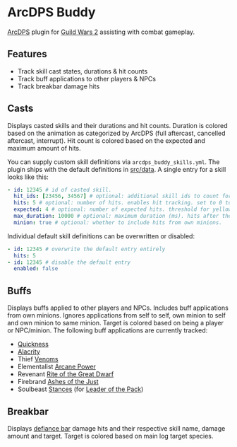 # ArcDPS Buddy
[ArcDPS](https://deltaconnected.com/arcdps) plugin for [Guild Wars 2](https://guildwars2.com) assisting with combat gameplay.

## Features
- Track skill cast states, durations & hit counts
- Track buff applications to other players & NPCs
- Track breakbar damage hits

## Casts
Displays casted skills and their durations and hit counts.
Duration is colored based on the animation as categorized by ArcDPS (full aftercast, cancelled aftercast, interrupt).
Hit count is colored based on the expected and maximum amount of hits.

You can supply custom skill definitions via `arcdps_buddy_skills.yml`.
The plugin ships with the default definitions in [src/data](./src/data/).
A single entry for a skill looks like this:

```yml
- id: 12345 # id of casted skill.
  hit_ids: [23456, 34567] # optional: additional skill ids to count for hits.
  hits: 5 # optional: number of hits. enables hit tracking. set to 0 to track with unknown hits.
  expected: 4 # optional: number of expected hits. threshold for yellow color. defaults to >= half hits.
  max_duration: 10000 # optional: maximum duration (ms). hits after the duration + error margin count towards a new cast.
  minion: true # optional: whether to include hits from own minions.
```

Individual default skill definitions can be overwritten or disabled:

```yml
- id: 12345 # overwrite the default entry entirely
  hits: 5
- id: 12345 # disable the default entry
  enabled: false
```

## Buffs
Displays buffs applied to other players and NPCs.
Includes buff applications from own minions.
Ignores applications from self to self, own minion to self and own minion to same minion.
Target is colored based on being a player or NPC/minion.
The following buff applications are currently tracked:

- [Quickness](https://wiki.guildwars2.com/wiki/Quickness)
- [Alacrity](https://wiki.guildwars2.com/wiki/Alacrity)
- Thief [Venoms](https://wiki.guildwars2.com/wiki/Venom)
- Elementalist [Arcane Power](https://wiki.guildwars2.com/wiki/Arcane_Power_(effect))
- Revenant [Rite of the Great Dwarf](https://wiki.guildwars2.com/wiki/Rite_of_the_Great_Dwarf_(effect))
- Firebrand [Ashes of the Just](https://wiki.guildwars2.com/wiki/Ashes_of_the_Just)
- Soulbeast [Stances](https://wiki.guildwars2.com/wiki/Stance) (for [Leader of the Pack](https://wiki.guildwars2.com/wiki/Leader_of_the_Pack))


## Breakbar
Displays [defiance bar](https://wiki.guildwars2.com/wiki/Defiance_bar) damage hits and their respective skill name, damage amount and target.
Target is colored based on main log target species.
